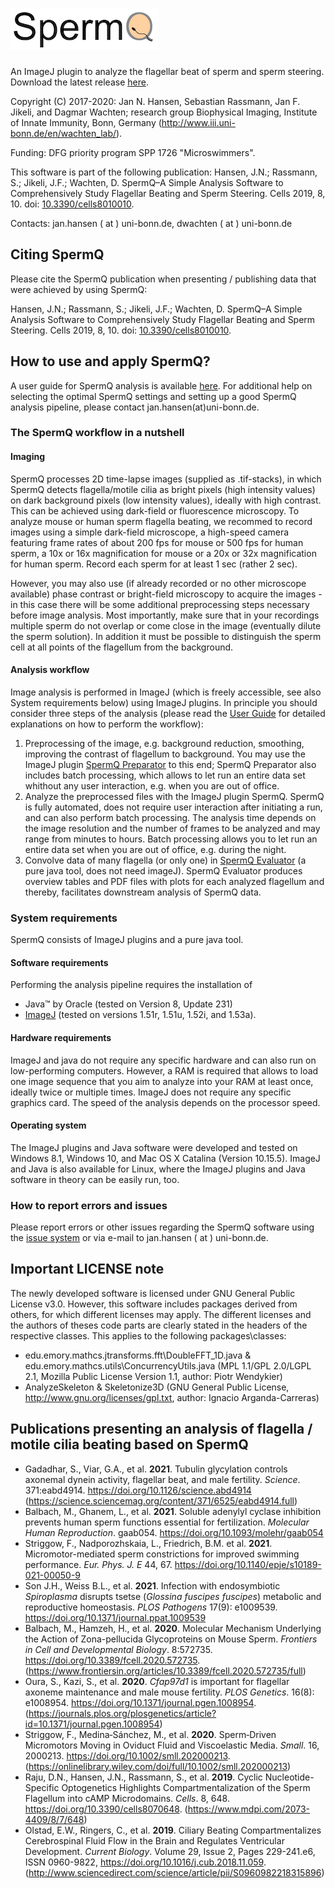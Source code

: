 # ![SpermQ](https://github.com/hansenjn/SpermQ/blob/master/Webfiles/20200708%20SpermQ%20Logo%20low%20res.png?raw=true)
An ImageJ plugin to analyze the flagellar beat of sperm and sperm steering. Download the latest release [here](https://github.com/hansenjn/SpermQ/releases). 

Copyright (C) 2017-2020: Jan N. Hansen, Sebastian Rassmann, Jan F. Jikeli, and Dagmar Wachten; research group Biophysical Imaging, Institute of Innate Immunity, Bonn, Germany (http://www.iii.uni-bonn.de/en/wachten_lab/).

Funding: DFG priority program SPP 1726 "Microswimmers".

This software is part of the following publication: 
Hansen, J.N.; Rassmann, S.; Jikeli, J.F.; Wachten, D. SpermQ–A Simple Analysis Software to Comprehensively Study Flagellar Beating and Sperm Steering. Cells 2019, 8, 10. doi: [10.3390/cells8010010](https://doi.org/10.3390/cells8010010).

Contacts: jan.hansen ( at ) uni-bonn.de, dwachten ( at ) uni-bonn.de

## Citing SpermQ
Please cite the SpermQ publication when presenting / publishing data that were achieved by using SpermQ:

Hansen, J.N.; Rassmann, S.; Jikeli, J.F.; Wachten, D. SpermQ–A Simple Analysis Software to Comprehensively Study Flagellar Beating and Sperm Steering. Cells 2019, 8, 10. doi: [10.3390/cells8010010](https://doi.org/10.3390/cells8010010).

## How to use and apply SpermQ?
A user guide for SpermQ analysis is available [here](https://github.com/hansenjn/SpermQ/blob/master/Manual/SpermQ%20Manual.pdf). For additional help on selecting the optimal SpermQ settings and setting up a good SpermQ analysis pipeline, please contact jan.hansen(at)uni-bonn.de.

### The SpermQ workflow in a nutshell
#### Imaging
SpermQ processes 2D time-lapse images (supplied as .tif-stacks), in which SpermQ detects flagella/motile cilia as bright pixels (high intensity values) on dark background pixels (low intensity values), ideally with high contrast. This can be achieved using dark-field or fluorescence microscopy. To analyze mouse or human sperm flagella beating, we recommed to record images using a simple dark-field microscope, a high-speed camera featuring frame rates of about 200 fps for mouse or 500 fps for human sperm, a 10x or 16x magnification for mouse or a 20x or 32x magnification for human sperm. Record each sperm for at least 1 sec (rather 2 sec).

However, you may also use (if already recorded or no other microscope available) phase contrast or bright-field microscopy to acquire the images - in this case there will be some additional preprocessing steps necessary before image analysis. Most importantly, make sure that in your recordings multiple sperm do not overlap or come close in the image (eventually dilute the sperm solution). In addition it must be possible to distinguish the sperm cell at all points of the flagellum from the background.

#### Analysis workflow
Image analysis is performed in ImageJ (which is freely accessible, see also System requirements below) using ImageJ plugins. 
In principle you should consider three steps of the analysis (please read the [User Guide](https://github.com/hansenjn/SpermQ/blob/master/Manual/SpermQ%20Manual.pdf) for detailed explanations on how to perform the workflow):
1. Preprocessing of the image, e.g. background reduction, smoothing, improving the contrast of flagellum to background. You may use the ImageJ plugin [SpermQ Preparator](https://github.com/hansenjn/SpermQ_Preparator) to this end; SpermQ Preparator also includes batch processing, which allows to let run an entire data set whithout any user interaction, e.g. when you are out of office.
2. Analyze the preprocessed files with the ImageJ plugin SpermQ. SpermQ is fully automated, does not require user interaction after initiating a run, and can also perform batch processing. The analysis time depends on the image resolution and the number of frames to be analyzed and may range from minutes to hours. Batch processing allows you to let run an entire data set when you are out of office, e.g. during the night.
3. Convolve data of many flagella (or only one) in [SpermQ Evaluator](https://github.com/IIIImaging/SpermQ_Evaluator) (a pure java tool, does not need imageJ). SpermQ Evaluator produces overview tables and PDF files with plots for each analyzed flagellum and thereby, facilitates downstream analysis of SpermQ data.

### System requirements
SpermQ consists of ImageJ plugins and a pure java tool. 

#### Software requirements
Performing the analysis pipeline requires the installation of
- Java™ by Oracle (tested on Version 8, Update 231)
- [ImageJ](https://imagej.net/Downloads) (tested on versions 1.51r, 1.51u, 1.52i, and 1.53a).

#### Hardware requirements
ImageJ and java do not require any specific hardware and can also run on low-performing computers. However, a RAM is required that allows to load one image sequence that you aim to analyze into your RAM at least once, ideally twice or multiple times. ImageJ does not require any specific graphics card. The speed of the analysis depends on the processor speed.

#### Operating system
The ImageJ plugins and Java software were developed and tested on Windows 8.1, Windows 10, and Mac OS X Catalina (Version 10.15.5).
ImageJ and Java is also available for Linux, where the ImageJ plugins and Java software in theory can be easily run, too.

### How to report errors and issues
Please report errors or other issues regarding the SpermQ software using the [issue system](https://github.com/hansenjn/SpermQ/issues) or via e-mail to jan.hansen ( at ) uni-bonn.de.

## Important LICENSE note
The newly developed software is licensed under GNU General Public License v3.0. However, this software includes packages derived from others, for which different licenses may apply. The different licenses and the authors of theses code parts are clearly stated in the headers of the respective classes. This applies to the following packages\classes:
- edu.emory.mathcs.jtransforms.fft\DoubleFFT_1D.java & edu.emory.mathcs.utils\ConcurrencyUtils.java (MPL 1.1/GPL 2.0/LGPL 2.1, Mozilla Public License Version 1.1, author: Piotr Wendykier)
- AnalyzeSkeleton & Skeletonize3D (GNU General Public License, http://www.gnu.org/licenses/gpl.txt, author: Ignacio Arganda-Carreras)

## Publications presenting an analysis of flagella / motile cilia beating based on SpermQ
- Gadadhar, S., Viar, G.A., et al. **2021**. Tubulin glycylation controls axonemal dynein activity, flagellar beat, and male fertility. *Science*. 371:eabd4914. https://doi.org/10.1126/science.abd4914 (https://science.sciencemag.org/content/371/6525/eabd4914.full)
- Balbach, M., Ghanem, L., et al. **2021**. Soluble adenylyl cyclase inhibition prevents human sperm functions essential for fertilization. *Molecular Human Reproduction*. gaab054. https://doi.org/10.1093/molehr/gaab054
- Striggow, F., Nadporozhskaia, L., Friedrich, B.M. et al. **2021**. Micromotor-mediated sperm constrictions for improved swimming performance. *Eur. Phys. J. E* 44, 67. https://doi.org/10.1140/epje/s10189-021-00050-9
- Son J.H., Weiss B.L., et al. **2021**. Infection with endosymbiotic *Spiroplasma* disrupts tsetse (*Glossina fuscipes fuscipes*) metabolic and reproductive homeostasis. *PLOS Pathogens* 17(9): e1009539. https://doi.org/10.1371/journal.ppat.1009539
- Balbach, M., Hamzeh, H., et al. **2020**. Molecular Mechanism Underlying the Action of Zona-pellucida Glycoproteins on Mouse Sperm. *Frontiers in Cell and Developmental Biology*. 8:572735. https://doi.org/10.3389/fcell.2020.572735. (https://www.frontiersin.org/articles/10.3389/fcell.2020.572735/full)
- Oura, S., Kazi, S., et al. **2020**. *Cfap97d1* is important for flagellar axoneme maintenance and male mouse fertility. *PLOS Genetics*. 16(8): e1008954. https://doi.org/10.1371/journal.pgen.1008954. (https://journals.plos.org/plosgenetics/article?id=10.1371/journal.pgen.1008954)
- Striggow, F., Medina‐Sánchez, M., et al. **2020**. Sperm‐Driven Micromotors Moving in Oviduct Fluid and Viscoelastic Media. *Small*. 16, 2000213. https://doi.org/10.1002/smll.202000213. (https://onlinelibrary.wiley.com/doi/full/10.1002/smll.202000213)
- Raju, D.N., Hansen, J.N., Rassmann, S., et al. **2019**. Cyclic Nucleotide-Specific Optogenetics Highlights Compartmentalization of the Sperm Flagellum into cAMP Microdomains. *Cells*. 8, 648. https://doi.org/10.3390/cells8070648. (https://www.mdpi.com/2073-4409/8/7/648)
- Olstad, E.W., Ringers, C., et al. **2019**. Ciliary Beating Compartmentalizes Cerebrospinal Fluid Flow in the Brain and Regulates Ventricular Development.
*Current Biology*. Volume 29, Issue 2, Pages 229-241.e6, ISSN 0960-9822, https://doi.org/10.1016/j.cub.2018.11.059. (http://www.sciencedirect.com/science/article/pii/S0960982218315896)
